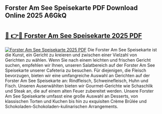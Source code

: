 ## Forster Am See Speisekarte PDF Download Online 2025 A6GkQ

# <h2><a href="http://gcbtrq.nevu.top/?p=Forster+Am+See+Speisekarte">🔗 👉🔴 Forster Am See Speisekarte 2025 PDF</a></h2>

[![Forster Am See Speisekarte 2025 PDF](https://i.imgur.com/dBaPXMq.png)](http://gcbtrq.nevu.top/?p=Forster+Am+See+Speisekarte)
Die Forster Am See Speisekarte ist die Kunst, ein Gericht zu kreieren und zwischen einer Vielzahl von Gerichten zu wählen. Wenn Sie nach einem leichten und frischen Gericht suchen, empfehlen wir Ihnen, unseren Salatbereich auf der Forster Am See Speisekarte unserer Cafeteria zu besuchen. Für diejenigen, die Fleisch bevorzugen, bieten wir eine umfangreiche Auswahl an Gerichten auf der Forster Am See Speisekarte an: Rindfleisch, Schweinefleisch, Huhn und Fisch. Unseren Auserwählten bieten wir Gourmet-Gerichte wie Schaschlik und Steak an, die auf einem alten Feuer zubereitet werden. Unsere Forster Am See Speisekarte umfasst eine große Auswahl an Desserts, von klassischen Torten und Kuchen bis hin zu exquisiten Crème Brûlée und Schokoladen-Schokoladen-kulinarischen Arrangements.
